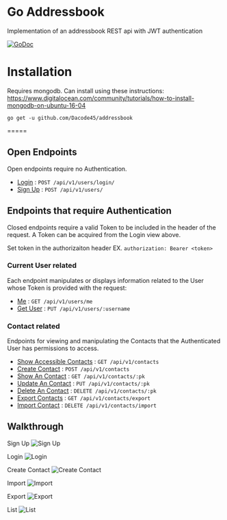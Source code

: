 Go Addressbook
=====

Implementation of an addressbook REST api with JWT authentication

[![GoDoc](https://godoc.org/github.com/Dacode45/addressbook?status.png)](https://godoc.org/github.com/gocarina/gocsv)
<!-- [![Build Status](https://travis-ci.org/Dacode45/addressbook.svg?branch=master)](https://travis-ci.org/Dacode45/addressbook) -->

Installation
=====

Requires mongodb. Can install using these instructions:
https://www.digitalocean.com/community/tutorials/how-to-install-mongodb-on-ubuntu-16-04

```go get -u github.com/Dacode45/addressbook```

=====

## Open Endpoints

Open endpoints require no Authentication.

* [Login](docs/login.md) : `POST /api/v1/users/login/`
* [Sign Up](docs/signin.md) : `POST /api/v1/users/`

## Endpoints that require Authentication

Closed endpoints require a valid Token to be included in the header of the
request. A Token can be acquired from the Login view above.

Set token in the authorizaiton header
EX.
`authorization: Bearer <token>`

### Current User related

Each endpoint manipulates or displays information related to the User whose
Token is provided with the request:

* [Me](docs/user/me.md) : `GET /api/v1/users/me`
* [Get User](docs/user/get.md) : `PUT /api/v1/users/:username`

### Contact related

Endpoints for viewing and manipulating the Contacts that the Authenticated User
has permissions to access.

* [Show Accessible Contacts](docs/contacts/get.md) : `GET /api/v1/contacts`
* [Create Contact](docs/contacts/post.md) : `POST /api/v1/contacts`
* [Show An Contact](docs/contacts/pk/get.md) : `GET /api/v1/contacts/:pk`
* [Update An Contact](docs/contacts/pk/put.md) : `PUT /api/v1/contacts/:pk`
* [Delete An Contact](docs/contacts/pk/delete.md) : `DELETE /api/v1/contacts/:pk`
* [Export Contacts](docs/contacts/pk/export.md) : `GET /api/v1/contacts/export`
* [Import Contact](docs/contacts/pk/import.md) : `DELETE /api/v1/contacts/import`

## Walkthrough


Sign Up
![Sign Up](docs/sign_up.png "Sign Up")


Login
![Login](docs/login.png "Login")


Create Contact
![Create Contact](docs/create_contact.png "Create Contact")


Import
![Import](docs/import.png "Import")


Export
![Export](docs/export.png "Export")


List
![List](docs/list.png "List")
